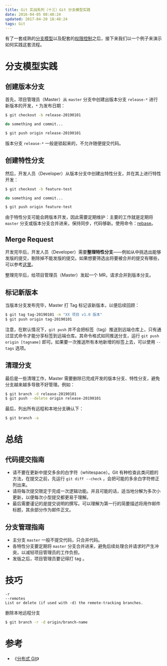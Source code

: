 ```yaml
---
title: Git 实战系列（十三）Git 分支模型实践
date: 2016-04-05 08:48:24
updated: 2017-04-20 18:48:24
tags: Git
---
```


有了一套成熟的[分支模型](/2016/04/03/git-branch/)以及配套的[权限控制](/2016/04/04/git-permissions/)之后，接下来我们以一个例子来演示如何实践这套流程。

# 分支模型实践

## 创建版本分支

首先，项目管理员（Master）从 `master` 分支中创建出版本分支 `release-*` 进行新版本的开发，`*` 为发布日期：

```bash
$ git checkout -b release-20190101

do something and commit...

$ git push origin release-20190101
```

版本分支 `release-*` 一般是锁起来的，不允许随便提交代码。

## 创建特性分支

然后，开发人员（Developer）从版本分支中创建出特性分支，并在其上进行特性开发：

```bash
$ git checkout -b feature-test

do something and commit...

$ git push origin feature-test
```

由于特性分支可能会跨版本开发，因此需要定期维护：主要的工作就是定期将 `master` 分支或版本分支合并进来，保持同步，代码够新。使用命令：[rebase](https://qidawu.github.io/2015/08/20/git-rebase/)。

## Merge Request

开发完毕后，开发人员（Developer）需要**整理特性分支**——例如从中挑选出能够发版的提交，剔除掉不能发版的提交。如果想要筛选出将要被合并的提交有哪些，可以参考[这里](/2015/08/04/git-log/#筛选提交历史)。

整理完毕后，给项目管理员（Master）发起一个 MR，请求合并到版本分支。

## 标记新版本

当版本分支发布完毕，Master 打 Tag 标记该新版本，以便后续回顾：

```bash
$ git tag tag-20190101 -m "XX 项目 v1.0 版本"
$ git push origin tag-20190101
```

注意，在默认情况下，`git push` 并不会把标签（tag）推送到远端仓库上，只有通过显式命令才能分享标签到远端仓库。其命令格式如同推送分支，运行 `git push origin [tagname]` 即可。如果要一次推送所有本地新增的标签上去，可以使用 `--tags` 选项。

## 清理分支

最后是一些清理工作，Master 需要删除已完成开发的版本分支、特性分支，避免分支越来越多导致不好管理。例如：

```bash
$ git branch -d release-20190101
$ git push --delete origin release-20190101
```

最后，列出所有远程和本地分支确认下：

```bash
$ git branch -a
```

# 总结

## 代码提交指南

* 请不要在更新中提交多余的白字符（whitespace）。Git 有种检查此类问题的方法，在提交之前，先运行 `git diff --check` ，会把可能的多余白字符修正列出来。
* 请将每次提交限定于完成一次逻辑功能。并且可能的话，适当地分解为多次小更新，以便每次小型提交都更易于理解。
* 最后需要谨记的是提交说明的撰写。可以理解为第一行的简要描述将用作邮件标题，其余部分作为邮件正文。

## 分支管理指南

* 主分支 `master` 一般不提交代码，只合并代码。
* 各特性分支要定期将 `master` 分支合并进来，避免后续处理合并请求时产生冲突，以减轻项目管理员的工作负担。
* 发版之后，项目管理员要记得打 tag 。

# 技巧

```
-r
--remotes
List or delete (if used with -d) the remote-tracking branches.
```

删除本地远程分支

```bash
$ git branch -r -d origin/branch-name
```

# 参考

* 《[分布式 Git](https://git-scm.com/book/zh/v1/%E5%88%86%E5%B8%83%E5%BC%8F-Git)》